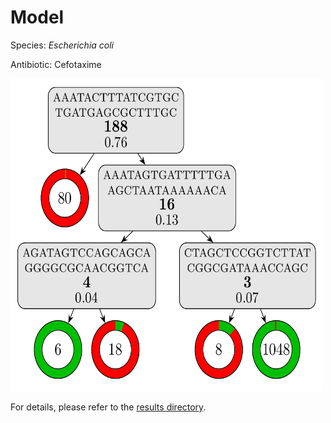 
# Model

Species: *Escherichia coli*

Antibiotic: Cefotaxime

<img src="./model.png" width=500 height=500 />

For details, please refer to the [results directory](../../../../../results/cart_b/escherichia%20coli/cefotaxime/repeat_8/).

